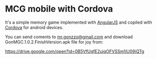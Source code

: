 # MCG mobile with Cordova 
It's a simple memory game implemented with [AngularJS](https://angularjs.org/ "AngularJS's Homepage") and copiled with [Cordova](https://cordova.apache.org/ "Cordova's Homepage") for android devices.  

You can send coments to <mr.gonzzo@gmail.com> and download GonMGC.1.0.2.FinishVersion.apk file for joy from:  
 
https://drive.google.com/open?id=0B5VfUqfE2ujqOFVSSm1iU09iQTg
